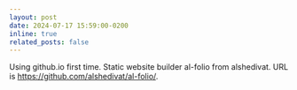 ```yaml
---
layout: post
date: 2024-07-17 15:59:00-0200
inline: true
related_posts: false
---
```


Using github.io first time.
Static website builder al-folio from alshedivat.
URL is https://github.com/alshedivat/al-folio/.


